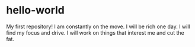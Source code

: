 # hello-world
My first repository!
I am constantly on the move.
I will be rich one day.
I will find my focus and drive.
I will work on things that interest me and cut the fat.
